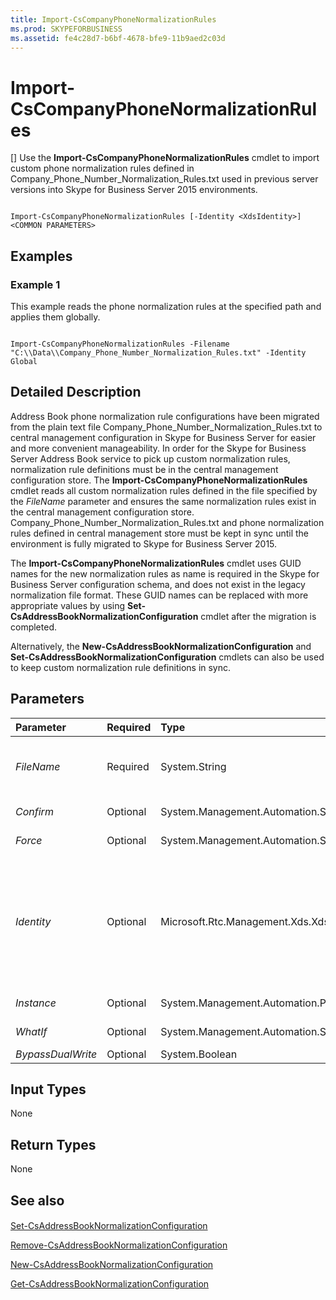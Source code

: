 ```yaml
---
title: Import-CsCompanyPhoneNormalizationRules
ms.prod: SKYPEFORBUSINESS
ms.assetid: fe4c28d7-b6bf-4678-bfe9-11b9aed2c03d
---
```



# Import-CsCompanyPhoneNormalizationRules
[]
Use the **Import-CsCompanyPhoneNormalizationRules** cmdlet to import custom phone normalization rules defined in Company_Phone_Number_Normalization_Rules.txt used in previous server versions into Skype for Business Server 2015 environments.
  
    
    


```

Import-CsCompanyPhoneNormalizationRules [-Identity <XdsIdentity>] <COMMON PARAMETERS>

```


## Examples
<a name="Examples"> </a>


### Example 1

This example reads the phone normalization rules at the specified path and applies them globally.
  
    
    

```

Import-CsCompanyPhoneNormalizationRules -Filename "C:\\Data\\Company_Phone_Number_Normalization_Rules.txt" -Identity Global
```


## Detailed Description
<a name="DetailedDescription"> </a>

Address Book phone normalization rule configurations have been migrated from the plain text file Company_Phone_Number_Normalization_Rules.txt to central management configuration in Skype for Business Server for easier and more convenient manageability. In order for the Skype for Business Server Address Book service to pick up custom normalization rules, normalization rule definitions must be in the central management configuration store. The **Import-CsCompanyPhoneNormalizationRules** cmdlet reads all custom normalization rules defined in the file specified by the _FileName_ parameter and ensures the same normalization rules exist in the central management configuration store. Company_Phone_Number_Normalization_Rules.txt and phone normalization rules defined in central management store must be kept in sync until the environment is fully migrated to Skype for Business Server 2015.
  
    
    
The **Import-CsCompanyPhoneNormalizationRules** cmdlet uses GUID names for the new normalization rules as name is required in the Skype for Business Server configuration schema, and does not exist in the legacy normalization file format. These GUID names can be replaced with more appropriate values by using **Set-CsAddressBookNormalizationConfiguration** cmdlet after the migration is completed.
  
    
    
Alternatively, the **New-CsAddressBookNormalizationConfiguration** and **Set-CsAddressBookNormalizationConfiguration** cmdlets can also be used to keep custom normalization rule definitions in sync.
  
    
    

## Parameters
<a name="DetailedDescription"> </a>



|**Parameter**|**Required**|**Type**|**Description**|
|:-----|:-----|:-----|:-----|
| _FileName_ <br/> |Required  <br/> |System.String  <br/> |Specifies the full path to the input Company_Phone_Number_Normalization_Rules.txt file. For example:  <br/>  `-FileName "C:\\Data\\Company_Phone_Number_Normalization_Rules.txt"` <br/> |
| _Confirm_ <br/> |Optional  <br/> |System.Management.Automation.SwitchParameter  <br/> |Prompts you for confirmation before executing the command.  <br/> |
| _Force_ <br/> |Optional  <br/> |System.Management.Automation.SwitchParameter  <br/> |Suppresses the display of any non-fatal error messages and completes the cmdlet operation.  <br/> |
| _Identity_ <br/> |Optional  <br/> |Microsoft.Rtc.Management.Xds.XdsIdentity  <br/> |Unique identifier for the address book normalization configuration settings to be updated. To modify the global settings, use this syntax:  <br/>  `-Identity global` <br/> To modify settings configured at the site scope:  <br/>  `-Identity site:Redmond` <br/> To modify settings at the service level:  <br/>  `-Identity service:Registrar:atl-cs-001.litwareinc.com` <br/> Note that address book normalization configuration settings can only be applied to the Registrar service. An error will occur if you try to apply these settings to any other service.  <br/> |
| _Instance_ <br/> |Optional  <br/> |System.Management.Automation.PSObject  <br/> |Allows you to pass a reference to an object to the cmdlet rather than set individual parameter values.  <br/> |
| _WhatIf_ <br/> |Optional  <br/> |System.Management.Automation.SwitchParameter  <br/> |Describes what would happen if you executed the command without actually executing the command.  <br/> |
| _BypassDualWrite_ <br/> |Optional  <br/> |System.Boolean  <br/> |PARAMVALUE: $true | $false  <br/> |
   

## Input Types
<a name="InputTypes"> </a>

None
  
    
    

## Return Types
<a name="ReturnTypes"> </a>

None
  
    
    

## See also
<a name="ReturnTypes"> </a>


#### 


  
    
    
 [Set-CsAddressBookNormalizationConfiguration](set-csaddressbooknormalizationconfiguration.md)
  
    
    
 [Remove-CsAddressBookNormalizationConfiguration](remove-csaddressbooknormalizationconfiguration.md)
  
    
    
 [New-CsAddressBookNormalizationConfiguration](new-csaddressbooknormalizationconfiguration.md)
  
    
    
 [Get-CsAddressBookNormalizationConfiguration](get-csaddressbooknormalizationconfiguration.md)
